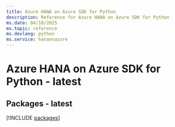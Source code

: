 ```yaml
---
title: Azure HANA on Azure SDK for Python
description: Reference for Azure HANA on Azure SDK for Python
ms.date: 04/10/2025
ms.topic: reference
ms.devlang: python
ms.service: hanaonazure
---
```

# Azure HANA on Azure SDK for Python - latest
## Packages - latest
[!INCLUDE [packages](hana-on-azure-index.md)]